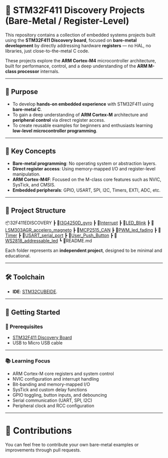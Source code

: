 # 🔧 STM32F411 Discovery Projects (Bare-Metal / Register-Level)

This repository contains a collection of embedded systems projects built using the **STM32F411 Discovery board**, focused on **bare-metal development** by directly addressing hardware **registers** — no HAL, no libraries, just close-to-the-metal C code.

These projects explore the **ARM Cortex-M4** microcontroller architecture, built for performance, control, and a deep understanding of the **ARM M-class processor** internals.

---

## 🎯 Purpose

- To develop **hands-on embedded experience** with STM32F411 using **bare-metal C**.
- To gain a deep understanding of **ARM Cortex-M** architecture and **peripheral control** via direct register access.
- To create reusable examples for beginners and enthusiasts learning **low-level microcontroller programming**.

---

## 🧠 Key Concepts

- **Bare-metal programming**: No operating system or abstraction layers.
- **Direct register access**: Using memory-mapped I/O and register-level manipulation.
- **ARM Cortex-M4F**: Focused on the M-class core features such as NVIC, SysTick, and CMSIS.
- **Embedded peripherals**: GPIO, USART, SPI, I2C, Timers, EXTI, ADC, etc.

---

## 📁 Project Structure
📦32F411EDISCOVERY
 ┣ 📂[I3G4250D_gyro](./I3G4250D_gyro)
 ┣ 📂[Interrupt](./Interrupt)
 ┣ 📂[LED_Blink](./LED_Blink)
 ┣ 📂[LSM303AGR_accelero_magneto](./LSM303AGR_accelero_magneto)
 ┣ 📂[MCP2515_CAN](./MCP2515_CAN/)
 ┣ 📂[PWM_led_fading](./PWM_led_fading)
 ┣ 📂[Timer](./Timer)
 ┣ 📂[USART_serial_port](./USART_serial_port)
 ┣ 📂[User_Push_Button](./User_Push_Button)
 ┣ 📂[WS2818_addressable_led](./WS2818_addressable_led)
 ┗ 📜README.md
 
Each folder represents an **independent project**, designed to be minimal and educational.

---

## 🛠️ Toolchain

- **IDE**: [STM32CUBEIDE](https://www.st.com/en/development-tools/stm32cubeide.html).

---

## 🚀 Getting Started

### 🔧 Prerequisites

- [STM32F411 Discovery Board](https://www.st.com/en/evaluation-tools/32f411ediscovery.html)
- USB to Micro USB cable


---
### 📚 Learning Focus
- ARM Cortex-M core registers and system control
- NVIC configuration and interrupt handling
- Bit-banding and memory-mapped I/O
- SysTick and custom delay functions
- GPIO toggling, button inputs, and debouncing
- Serial communication (UART, SPI, I2C)
- Peripheral clock and RCC configuration

---
# 🤝 Contributions

You can feel free to contribute your own bare-metal examples or improvements through pull requests.
